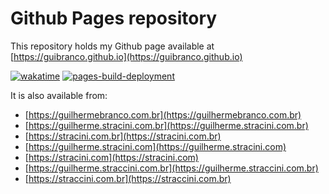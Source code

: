 # Github Pages repository

This repository holds my Github page available at [https://guibranco.github.io](https://guibranco.github.io)

[![wakatime](https://wakatime.com/badge/github/guibranco/guibranco.github.io.svg)](https://wakatime.com/badge/github/guibranco/guibranco.github.io)
[![pages-build-deployment](https://github.com/guibranco/guibranco.github.io/actions/workflows/pages/pages-build-deployment/badge.svg)](https://github.com/guibranco/guibranco.github.io/actions/workflows/pages/pages-build-deployment)


It is also available from:

- [https://guilhermebranco.com.br](https://guilhermebranco.com.br)
- [https://guilherme.stracini.com.br](https://guilherme.stracini.com.br)
- [https://stracini.com.br](https://stracini.com.br)
- [https://guilherme.stracini.com](https://guilherme.stracini.com)
- [https://stracini.com](https://stracini.com)
- [https://guilherme.straccini.com.br](https://guilherme.straccini.com.br)
- [https://straccini.com.br](https://straccini.com.br)
